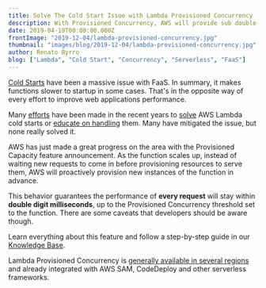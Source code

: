 ```yaml
---
title: Solve The Cold Start Issue with Lambda Provisioned Concurrency
description: With Provisioned Concurrency, AWS will provide sub double-digit millisecond performance for function startup for a level of concurrency you set.
date: 2019-04-19T00:00:00.000Z
frontImage: "2019-12-04/lambda-provisioned-concurrency.jpg"
thumbnail: "images/blog/2019-12-04/lambda-provisioned-concurrency.jpg"
author: Renato Byrro
blog: ["Lambda", "Cold Start", "Concurrency", "Serverless", "FaaS"]
---
```


[Cold Starts](https://dashbird.io/blog/cold-starts-impact/?utm_source=dashbird-site&utm_medium=blog&utm_campaign=reinvent&utm_content=lambda-provisioned-concurrency) have been a massive issue with FaaS. In summary, it makes functions slower to startup in some cases. That's in the opposite way of every effort to improve web applications performance.

Many [efforts](https://dashbird.io/blog/can-we-solve-serverless-cold-starts/?utm_source=dashbird-site&utm_medium=blog&utm_campaign=reinvent&utm_content=lambda-provisioned-concurrency) have been made in the recent years to [solve](https://github.com/dashbird/xlambda) AWS Lambda cold starts or [educate on handling](https://dashbird.io/blog/reducing-cold-start-impact/?utm_source=dashbird-site&utm_medium=blog&utm_campaign=reinvent&utm_content=lambda-provisioned-concurrency) them. Many have mitigated the issue, but none really solved it.

AWS has just made a great progress on the area with the Provisioned Capacity feature announcement. As the function scales up, instead of waiting new requests to come in before provisioning resources to serve them, AWS will proactively provision new instances of the function in advance.

This behavior guarantees the performance of **every request** will stay within **double digit milliseconds**, up to the Provisioned Concurrency threshold set to the function. There are some caveats that developers should be aware though.

Learn everything about this feature and follow a step-by-step guide in our [Knowledge Base](https://dashbird.io/knowledge-base/aws-lambda/provisioned-concurrency/?utm_source=dashbird-site&utm_medium=blog&utm_campaign=reinvent&utm_content=lambda-provisioned-concurrency).

Lambda Provisioned Concurrency is [generally available in several regions](https://aws.amazon.com/pt/about-aws/whats-new/2019/12/aws-lambda-announces-provisioned-concurrency/) and already integrated with AWS SAM, CodeDeploy and other serverless frameworks.

